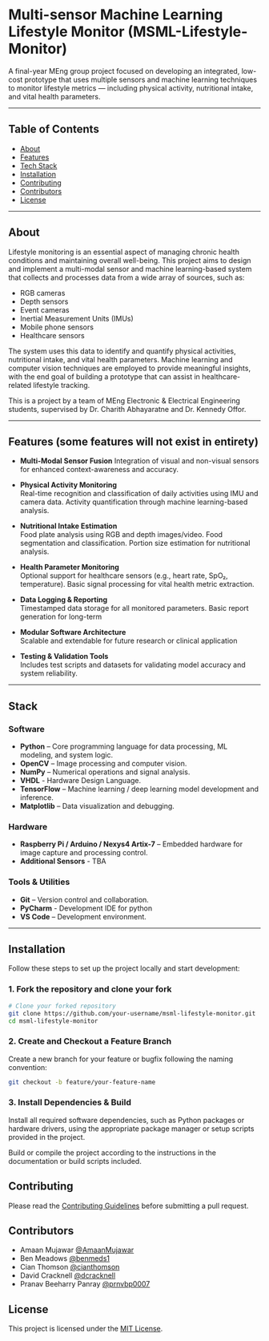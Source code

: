 # Multi-sensor Machine Learning Lifestyle Monitor (MSML-Lifestyle-Monitor)

A final-year MEng group project focused on developing an integrated, low-cost prototype that uses multiple sensors and machine learning techniques to monitor lifestyle metrics — including physical activity, nutritional intake, and vital health parameters.

---

## Table of Contents

- [About](#about)
- [Features](#features)
- [Tech Stack](#tech-stack)
- [Installation](#installation)
- [Contributing](#contributing)
- [Contributors](#contributors)
- [License](#license)

---

## About

Lifestyle monitoring is an essential aspect of managing chronic health conditions and maintaining overall well-being. This project aims to design and implement a multi-modal sensor and machine learning-based system that collects and processes data from a wide array of sources, such as:

- RGB cameras
- Depth sensors
- Event cameras
- Inertial Measurement Units (IMUs)
- Mobile phone sensors
- Healthcare sensors

The system uses this data to identify and quantify physical activities, nutritional intake, and vital health parameters. Machine learning and computer vision techniques are employed to provide meaningful insights, with the end goal of building a prototype that can assist in healthcare-related lifestyle tracking.

This is a project by a team of MEng Electronic & Electrical Engineering students, supervised by Dr. Charith Abhayaratne and Dr. Kennedy Offor.

---

## Features (some features will not exist in entirety)

- **Multi-Modal Sensor Fusion**
  Integration of visual and non-visual sensors for enhanced context-awareness and accuracy.

- **Physical Activity Monitoring**  
  Real-time recognition and classification of daily activities using IMU and camera data.
  Activity quantification through machine learning-based analysis.

- **Nutritional Intake Estimation**  
  Food plate analysis using RGB and depth images/video.
  Food segmentation and classification.
  Portion size estimation for nutritional analysis.

- **Health Parameter Monitoring**  
  Optional support for healthcare sensors (e.g., heart rate, SpO₂, temperature).
  Basic signal processing for vital health metric extraction.

- **Data Logging & Reporting**  
  Timestamped data storage for all monitored parameters.
  Basic report generation for long-term 

- **Modular Software Architecture**  
  Scalable and extendable for future research or clinical application

- **Testing & Validation Tools**  
  Includes test scripts and datasets for validating model accuracy and system reliability.

---

## Stack

### Software

- **Python** – Core programming language for data processing, ML modeling, and system logic.
- **OpenCV** – Image processing and computer vision.
- **NumPy** – Numerical operations and signal analysis.
- **VHDL** - Hardware Design Language.
- **TensorFlow** – Machine learning / deep learning model development and inference.
- **Matplotlib** – Data visualization and debugging.

### Hardware

- **Raspberry Pi / Arduino / Nexys4 Artix-7** – Embedded hardware for image capture and processing control.
- **Additional Sensors** - TBA

### Tools & Utilities

- **Git** – Version control and collaboration.
- **PyCharm** - Development IDE for python
- **VS Code** – Development environment.

---

## Installation

Follow these steps to set up the project locally and start development:

### 1. Fork the repository and clone your fork

```bash
# Clone your forked repository
git clone https://github.com/your-username/msml-lifestyle-monitor.git
cd msml-lifestyle-monitor
```

### 2. Create and Checkout a Feature Branch

Create a new branch for your feature or bugfix following the naming convention:

```bash
git checkout -b feature/your-feature-name
```

### 3. Install Dependencies & Build

Install all required software dependencies, such as Python packages or hardware drivers, using the appropriate package manager or setup scripts provided in the project.

Build or compile the project according to the instructions in the documentation or build scripts included.

## Contributing

Please read the [Contributing Guidelines](CONTRIBUTING.md) before submitting a pull request.

## Contributors

- Amaan Mujawar [@AmaanMujawar](https://github.com/AmaanMujawar)
- Ben Meadows [@benmeds1](https://github.com/benmeds1)
- Cian Thomson [@cianthomson](https://github.com/cianthomson)
- David Cracknell [@dcracknell](https://github.com/dcracknell)
- Pranav Beeharry Panray [@prnvbp0007](https://github.com/prnvbp0007)

## License

This project is licensed under the [MIT License](LICENSE).
